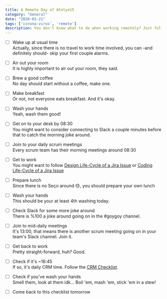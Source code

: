 ```yaml
---
title: A Remote Day of Atolye15
category: "General"
date: "2020-03-21"
tags: ['corona-virus', 'remote']
description: You don't know what to do when working remotely? Just follow this checklist and look to my coming, at first light, on the fifth day. At dawn, look to the East 🧙‍♂️
---
```


- [ ] Wake up at usual time  
Actually, since there is no travel to work time involved, you can -and definitely should- skip your first couple alarms.

- [ ] Air out your room  
It is highly important to air out your room, they said.

- [ ] Brew a good coffee  
No day should start without a coffee, make one.

- [ ] Make breakfast  
Or not, not everyone eats breakfast. And it's okay.

- [ ] Wash your hands  
Yeah, wash them good!

- [ ] Get on to your desk by 08:30  
You might want to consider connecting to Slack a couple minutes before that to catch the morning joke around.

- [ ] Join to your daily scrum meetings  
Every scrum team has their morning meetings around 08:30

- [ ] Get to work  
You might want to follow [Design Life-Cycle of a Jira Issue](/checklist/design-life-cycle-of-a-jira-issue) or [Coding Life-Cycle of a Jira Issue](/checklist/coding-life-cycle-of-a-jira-issue)

- [ ] Prepare lunch  
Since there is no Seço around 😞, you should prepare your own lunch 

- [ ] Wash your hands  
This should be your at least 4th washing today.

- [ ] Check Slack for some more joke around  
There is %100 a joke around going on in the #goygoy channel.

- [ ] Join to mid-daily meetings  
It's 13:00, that means there is another scrum meeting going on in your team's Slack channel. Join it.

- [ ] Get back to work  
Pretty straight-forward, huh? Good.

- [ ] Check if it's ~16:45  
If so, it's daily CRM time. Follow the [CRM Checklist](/checklist/daily-crm-reporting-checklist).

- [ ] Check if you've wash your hands  
Smell them, look at them idk... Boil 'em, mash 'em, stick 'em in a stew!

- [ ] Come back to this checklist tomorrow
